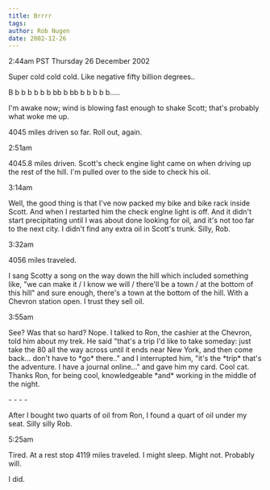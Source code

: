 ```yaml
---
title: Brrrr
tags: 
author: Rob Nugen
date: 2002-12-26
---
```


<p class=date>2:44am PST Thursday 26 December 2002</p>

<p>Super cold cold cold.  Like negative fifty billion degrees..</p>

<p>B b b b b b b bb b bb b b b b b.....</p>

<p>I'm awake now; wind is blowing fast enough to shake Scott; that's
probably what woke me up.</p>

<p>4045 miles driven so far.  Roll out, again.</p>

<p class=date>2:51am</p>

<p>4045.8 miles driven.  Scott's check engine light came on when
driving up the rest of the hill.  I'm pulled over to the side to check
his oil.</p>

<p class=date>3:14am</p>

<p>Well, the good thing is that I've now packed my bike and bike rack
inside Scott.  And when I restarted him the check englne light is
off.  And it didn't start precipitating until I was about done looking
for oil, and it's not too far to the next city.  I didn't find any
extra oil in Scott's trunk.  Silly, Rob.</p>

<p class=date>3:32am</p>

<p>4056 miles traveled.</p>

<p>I sang Scotty a song on the way down the hill which included
something like, "we can make it / I know we will / there'll be a town
/ at the bottom of this hill"   and sure enough, there's a town at the
bottom of the hill.  With a Chevron station open.  I trust they sell
oil.</p>

<p class=date>3:55am</p>

<p>See?  Was that so hard?  Nope.  I talked to Ron, the cashier at the
Chevron, told him about my trek.  He said "that's a trip I'd like to
take someday: just take the 80 all the way across until it ends near
New York, and then come back... don't have to *go* there.." and I
interrupted him, "it's the *trip* that's the adventure.  I have a
journal online..." and gave him my card.  Cool cat.  Thanks Ron, for
being cool, knowledgeable *and* working in the middle of the
night.</p>

<p>- - - -</p>

<p>After I bought two quarts of oil from Ron, I found a quart of oil
under my seat.  Silly silly Rob.</p>

<p class=date>5:25am</p>

<p>Tired.  At a rest stop 4119 miles traveled.  I might sleep.  Might
not.  Probably will.</p>

<p>I did.</p>

